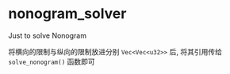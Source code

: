 # nonogram_solver
Just to solve Nonogram

将横向的限制与纵向的限制放进分别 `Vec<Vec<u32>>` 后, 将其引用传给 `solve_nonogram()` 函数即可
